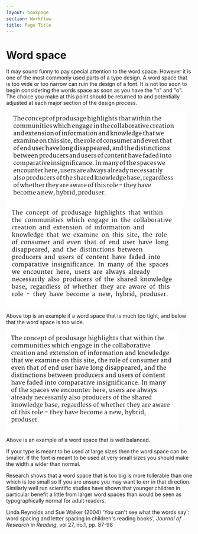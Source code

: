 ```yaml
---
layout: bookpage
section: Workflow
title: Page Title
---
```

<h1>Word space</h1>

It may sound funny to pay special attention to the word space. However it is one of the most commonly used parts of a type design. A word space that is too wide or too narrow can ruin the design of a font. It is not too soon to begin considering the words space as soon as you have the "n" and "o". The choice you make at this point should be returned to and potentially adjusted at each major section of the design process.

<img src="Screen%20Shot%202012-12-06%20at%204.51.42%20PM.png" alt="" height="251" width="486">

<img src="Screen%20Shot%202012-12-06%20at%204.51.16%20PM.png" alt="" height="273" width="474">

Above top is an example if a word space that is much too tight, and below that the word space is too wide.

<img src="Screen%20Shot%202012-12-06%20at%204.49.50%20PM.png" alt="" height="270" width="466">

Above is an example of a word space that is well balanced.

If your type is meant to be used at large sizes then the word space can be smaller. If the font is meant to be used at very small sizes you should make the width a wider than normal.

Research shows that a word space that is too big is more tollerable than one which is too small so If you are unsure you may want to err in that direction. Similarly well run scientific studies have shown that younger children in particular benefit a little from larger word spaces than would be seen as typographically normal for adult readers.

<p class="p1">Linda Reynolds and Sue Walker (2004) 'You can't see what the words say': word spacing and letter spacing in children's reading books', <em>Journal of Research in Reading</em>, vol 27, no.1, pp. 87-98</p>